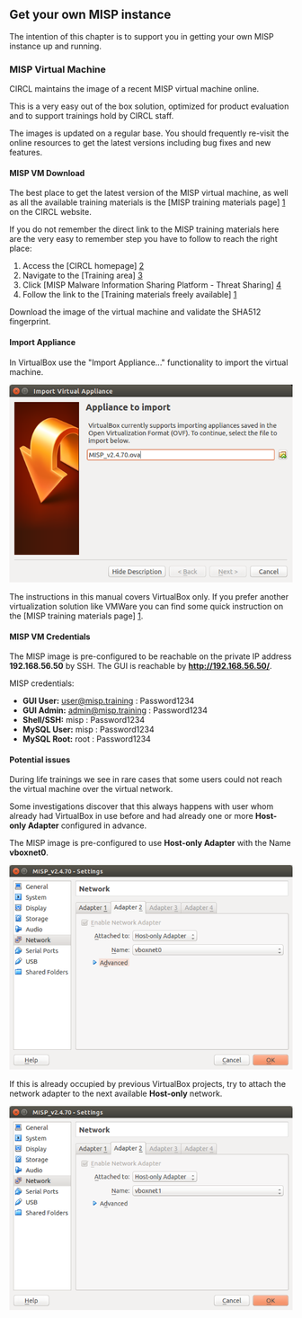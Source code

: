 
## Get your own MISP instance

The intention of this chapter is to support you in getting your own MISP instance up and running.


### MISP Virtual Machine

CIRCL maintains the image of a recent MISP virtual machine online.

This is a very easy out of the box solution, optimized for product evaluation and to support trainings hold by CIRCL staff.

The images is updated on a regular base. You should frequently re-visit the online resources to get the latest versions including bug fixes and new features.


#### MISP VM Download

The best place to get the latest version of the MISP virtual machine, as well as all the available training materials is the [MISP training materials page] [1] on the CIRCL website.

If you do not remember the direct link to the MISP training materials here are the very easy to remember step you have to follow to reach the right place:

1. Access the [CIRCL homepage] [2]
2. Navigate to the [Training area] [3]
3. Click [MISP Malware Information Sharing Platform - Threat Sharing] [4]
4. Follow the link to the [Training materials freely available] [1]

Download the image of the virtual machine and validate the SHA512 fingerprint.


#### Import Appliance

In VirtualBox use the "Import Appliance..." functionality to import the virtual machine.

![Import Appliance...](figures/importApp.png)

The instructions in this manual covers VirtualBox only. If you prefer another virtualization solution like VMWare you can find some quick instruction on the [MISP training materials page] [1].


#### MISP VM Credentials

The MISP image is pre-configured to be reachable on the private IP address **192.168.56.50** by SSH. The GUI is reachable by **http://192.168.56.50/**.

MISP credentials:

*   **GUI User:** user@misp.training : Password1234
*   **GUI Admin:** admin@misp.training : Password1234
*   **Shell/SSH:** misp : Password1234
*   **MySQL User:** misp : Password1234
*   **MySQL Root:** root : Password1234


#### Potential issues

During life trainings we see in rare cases that some users could not reach the virtual machine over the virtual network.

Some investigations discover that this always happens with user whom already had VirtualBox in use before and had already one or more **Host-only Adapter** configured in advance.

The MISP image is pre-configured to use **Host-only Adapter** with the Name **vboxnet0**.

![Host-only Adapter vboxnet0](figures/host-only-1.png)

If this is already occupied by previous VirtualBox projects, try to attach the network adapter to the next available **Host-only** network.

![Host-only Adapter vboxnet0](figures/host-only-2.png)




[1]: https://www.circl.lu/services/misp-training-materials/ "MISP training materials page"
[2]: https://www.circl.lu/ "CIRCL homepage"
[3]: https://www.circl.lu/services/training/ "Training area"
[4]: https://www.circl.lu/services/training/#misp-malware-information-sharing-platform-threat-sharing "Malware Information Sharing Platform"

